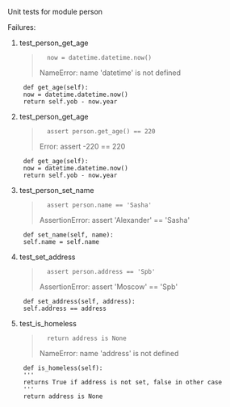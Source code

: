 Unit tests for module person

Failures:
1. test_person_get_age
    >       now = datetime.datetime.now()
    > NameError: name 'datetime' is not defined
    
        def get_age(self):
        now = datetime.datetime.now()
        return self.yob - now.year

2. test_person_get_age
   >       assert person.get_age() == 220
   > Error: assert -220 == 220
   
        def get_age(self):
        now = datetime.datetime.now()
        return self.yob - now.year

3. test_person_set_name
    >       assert person.name == 'Sasha'
    > AssertionError: assert 'Alexander' == 'Sasha'
    
        def set_name(self, name):
        self.name = self.name

4. test_set_address
    >       assert person.address == 'Spb'
    > AssertionError: assert 'Moscow' == 'Spb'
    
        def set_address(self, address):
        self.address == address
    
5. test_is_homeless
    >       return address is None
    > NameError: name 'address' is not defined
    
        def is_homeless(self):
        '''
        returns True if address is not set, false in other case
        '''
        return address is None


    
 

